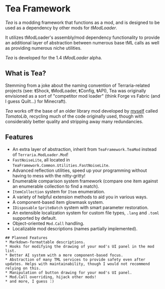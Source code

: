 # Tea Framework
_Tea_ is a modding framework that functions as a mod, and is designed to  be used as a dependency by other mods for _tModLoader_.

It utilizes tModLoader's assembly/mod dependency functionality to provide  an additional layer of abstraction between numerous base tML calls as well  as providing numerous niche utilities.

_Tea_ is developed for the 1.4 _tModLoader_ alpha.

## What is Tea?
Stemming from a joke about the naming convention of Terraria-related  projects (see: **t**Shock, **t**ModLoader, **t**Config, **t**API), Tea  was originally envisioned as a sort of "competitor mod loader" (think  Forge vs Fabric (and I guess Quilt...) for Minecraft).

_Tea_ works off the base of an older library mod developed by [myself](https://github.com/Steviegt6) called _TomatoLib_, recycling much  of the code originally used, though with considerably better quality and  stripping away many redundancies.

## Features
* An extra layer of abstraction, inherit from `TeaFramework.TeaMod` instead of `Terraria.ModLoader.Mod`!
* `FastNoiseLite`, all located in `TeaFramework.Common.Utilities.FastNoiseLite`.
* Advanced reflection utilities, speed up your programming without having to mess with the nitty-gritty!
* Enumerable comparison system framework (compare one item against an enumerable collection to find a match).
* `ItemCollection` system for `Item` enumeration.
* A variety of helpful extension methods to aid you in various ways.
* A component-based item glowmask system.
* `IDisposable` `SpriteBatch` system with smart parameter restoration.
* An extensible localization system for custom file types, `.lang` and `.toml` supported by default.
* Object-oriented `Mod.Call` handling.
* Localizable mod descriptions (names partially implemented).
~~~~
## Planned Features
* Markdown-formattable descriptions.
* Hooks for modifying the drawing of your mod's UI panel in the mod list.
* Better AI system with a more component-based focus.
* Abstraction of many TML services to provide safety even after updates. Helps with maintainability, though I would not recommend relying on this.
* Manipulation of button drawing for your mod's UI panel.
* Mod.Call overriding, hijack other mods!
* and more, I guess :)